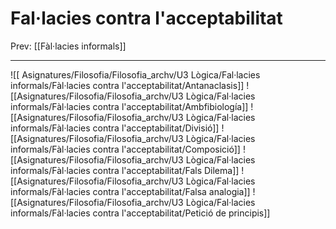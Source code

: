 # Fal·lacies contra l'acceptabilitat
Prev: [[Fàl·lacies informals]]
___
![[ Asignatures/Filosofia/Filosofia_archv/U3 Lògica/Fal·lacies informals/Fàl·lacies contra l'acceptabilitat/Antanaclasis]]
![[Asignatures/Filosofia/Filosofia_archv/U3 Lògica/Fal·lacies informals/Fàl·lacies contra l'acceptabilitat/Ambfibiología]] 
![[Asignatures/Filosofia/Filosofia_archv/U3 Lògica/Fal·lacies informals/Fàl·lacies contra l'acceptabilitat/Divisió]]
![[Asignatures/Filosofia/Filosofia_archv/U3 Lògica/Fal·lacies informals/Fàl·lacies contra l'acceptabilitat/Composició]]
![[Asignatures/Filosofia/Filosofia_archv/U3 Lògica/Fal·lacies informals/Fàl·lacies contra l'acceptabilitat/Fals Dilema]]
![[Asignatures/Filosofia/Filosofia_archv/U3 Lògica/Fal·lacies informals/Fàl·lacies contra l'acceptabilitat/Falsa analogia]]
![[Asignatures/Filosofia/Filosofia_archv/U3 Lògica/Fal·lacies informals/Fàl·lacies contra l'acceptabilitat/Petició de principis]]
